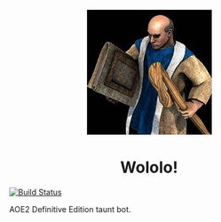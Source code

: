 <p align="center">
    <img src="https://github.com/evanjaramillo/wololo/blob/master/assets/monk.jpeg"/>
</p>
<h1 align="center">Wololo!</h1>

[![Build Status](https://travis-ci.com/evanjaramillo/wololo.svg?branch=master)](https://travis-ci.com/evanjaramillo/wololo)

AOE2 Definitive Edition taunt bot.

